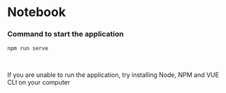 # Notebook

### Command to start the application

``` 
npm run serve
```
<br>

If you are unable to run the application, try installing Node, NPM and VUE CLI on your computer


